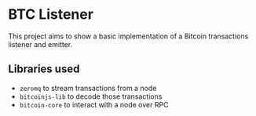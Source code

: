 # BTC Listener

This project aims to show a basic implementation of a Bitcoin transactions listener and emitter.

## Libraries used

- `zeromq` to stream transactions from a node
- `bitcoinjs-lib` to decode those transactions
- `bitcoin-core` to interact with a node over RPC
